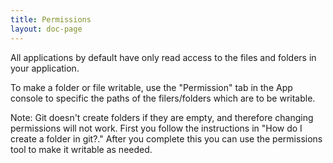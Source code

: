 ```yaml
---
title: Permissions
layout: doc-page
---
```


All applications by default have only read access to the files and folders in your application.

To make a folder or file writable, use the "Permission" tab in the App console to specific the paths of the filers/folders which are to be writable.

Note: Git doesn't create folders if they are empty, and therefore changing permissions will not work. First you follow the instructions in "How do I create a folder in git?." After you complete this you can use the permissions tool to make it writable as needed.
